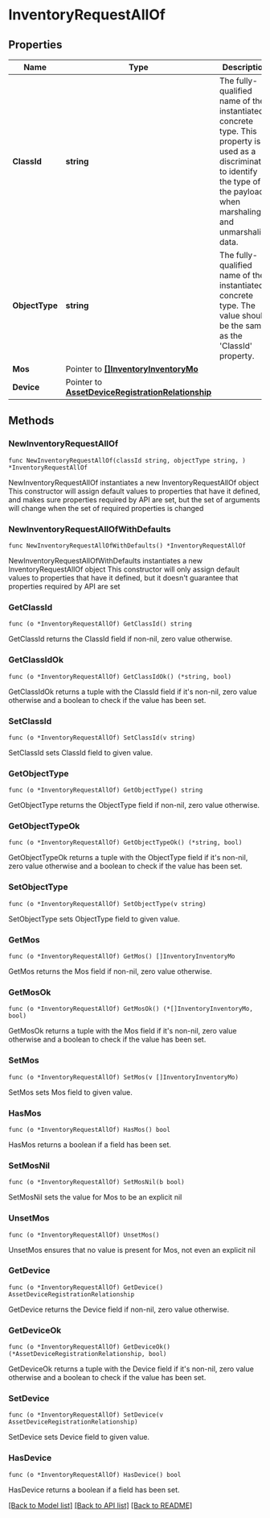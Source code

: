 # InventoryRequestAllOf

## Properties

Name | Type | Description | Notes
------------ | ------------- | ------------- | -------------
**ClassId** | **string** | The fully-qualified name of the instantiated, concrete type. This property is used as a discriminator to identify the type of the payload when marshaling and unmarshaling data. | [default to "inventory.Request"]
**ObjectType** | **string** | The fully-qualified name of the instantiated, concrete type. The value should be the same as the &#39;ClassId&#39; property. | [default to "inventory.Request"]
**Mos** | Pointer to [**[]InventoryInventoryMo**](inventory.InventoryMo.md) |  | [optional] 
**Device** | Pointer to [**AssetDeviceRegistrationRelationship**](asset.DeviceRegistration.Relationship.md) |  | [optional] 

## Methods

### NewInventoryRequestAllOf

`func NewInventoryRequestAllOf(classId string, objectType string, ) *InventoryRequestAllOf`

NewInventoryRequestAllOf instantiates a new InventoryRequestAllOf object
This constructor will assign default values to properties that have it defined,
and makes sure properties required by API are set, but the set of arguments
will change when the set of required properties is changed

### NewInventoryRequestAllOfWithDefaults

`func NewInventoryRequestAllOfWithDefaults() *InventoryRequestAllOf`

NewInventoryRequestAllOfWithDefaults instantiates a new InventoryRequestAllOf object
This constructor will only assign default values to properties that have it defined,
but it doesn't guarantee that properties required by API are set

### GetClassId

`func (o *InventoryRequestAllOf) GetClassId() string`

GetClassId returns the ClassId field if non-nil, zero value otherwise.

### GetClassIdOk

`func (o *InventoryRequestAllOf) GetClassIdOk() (*string, bool)`

GetClassIdOk returns a tuple with the ClassId field if it's non-nil, zero value otherwise
and a boolean to check if the value has been set.

### SetClassId

`func (o *InventoryRequestAllOf) SetClassId(v string)`

SetClassId sets ClassId field to given value.


### GetObjectType

`func (o *InventoryRequestAllOf) GetObjectType() string`

GetObjectType returns the ObjectType field if non-nil, zero value otherwise.

### GetObjectTypeOk

`func (o *InventoryRequestAllOf) GetObjectTypeOk() (*string, bool)`

GetObjectTypeOk returns a tuple with the ObjectType field if it's non-nil, zero value otherwise
and a boolean to check if the value has been set.

### SetObjectType

`func (o *InventoryRequestAllOf) SetObjectType(v string)`

SetObjectType sets ObjectType field to given value.


### GetMos

`func (o *InventoryRequestAllOf) GetMos() []InventoryInventoryMo`

GetMos returns the Mos field if non-nil, zero value otherwise.

### GetMosOk

`func (o *InventoryRequestAllOf) GetMosOk() (*[]InventoryInventoryMo, bool)`

GetMosOk returns a tuple with the Mos field if it's non-nil, zero value otherwise
and a boolean to check if the value has been set.

### SetMos

`func (o *InventoryRequestAllOf) SetMos(v []InventoryInventoryMo)`

SetMos sets Mos field to given value.

### HasMos

`func (o *InventoryRequestAllOf) HasMos() bool`

HasMos returns a boolean if a field has been set.

### SetMosNil

`func (o *InventoryRequestAllOf) SetMosNil(b bool)`

 SetMosNil sets the value for Mos to be an explicit nil

### UnsetMos
`func (o *InventoryRequestAllOf) UnsetMos()`

UnsetMos ensures that no value is present for Mos, not even an explicit nil
### GetDevice

`func (o *InventoryRequestAllOf) GetDevice() AssetDeviceRegistrationRelationship`

GetDevice returns the Device field if non-nil, zero value otherwise.

### GetDeviceOk

`func (o *InventoryRequestAllOf) GetDeviceOk() (*AssetDeviceRegistrationRelationship, bool)`

GetDeviceOk returns a tuple with the Device field if it's non-nil, zero value otherwise
and a boolean to check if the value has been set.

### SetDevice

`func (o *InventoryRequestAllOf) SetDevice(v AssetDeviceRegistrationRelationship)`

SetDevice sets Device field to given value.

### HasDevice

`func (o *InventoryRequestAllOf) HasDevice() bool`

HasDevice returns a boolean if a field has been set.


[[Back to Model list]](../README.md#documentation-for-models) [[Back to API list]](../README.md#documentation-for-api-endpoints) [[Back to README]](../README.md)


